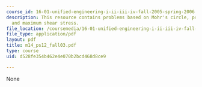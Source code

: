 ```yaml
---
course_id: 16-01-unified-engineering-i-ii-iii-iv-fall-2005-spring-2006
description: This resource contains problems based on Mohr's circle, principal stress,
  and maximum shear stress.
file_location: /coursemedia/16-01-unified-engineering-i-ii-iii-iv-fall-2005-spring-2006/d528fe354b462e4e070b2bcd468d8ce9_m14_ps12_fall03.pdf
file_type: application/pdf
layout: pdf
title: m14_ps12_fall03.pdf
type: course
uid: d528fe354b462e4e070b2bcd468d8ce9

---
```

None